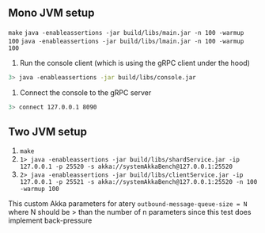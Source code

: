 ## Mono JVM setup
```make```
```java -enableassertions -jar build/libs/main.jar -n 100 -warmup 100```
```java -enableassertions -jar build/libs/lmain.jar -n 100 -warmup 100```

1. Run the console client (which is using the gRPC client under the hood)
```bash
3> java -enableassertions -jar build/libs/console.jar
```
1. Connect the console to the gRPC server
```bash
3> connect 127.0.0.1 8090
```

## Two JVM setup

1. ```make```
2. ```1> java -enableassertions -jar build/libs/shardService.jar -ip 127.0.0.1 -p 25520 -s akka://systemAkkaBench@127.0.0.1:25520```
3. ```2> java -enableassertions -jar build/libs/clientService.jar -ip 127.0.0.1 -p 25521 -s akka://systemAkkaBench@127.0.0.1:25520 -n 100 -warmup 100```

This custom Akka parameters for atery
``outbound-message-queue-size = N`` where N should be > than the number of n parameters since this test does implement back-pressure
